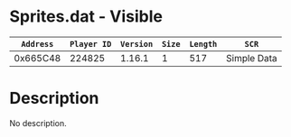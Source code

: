 # Sprites.dat - Visible

| `Address` | `Player ID` | `Version` | `Size` | `Length` | `SCR` |
| ---------- | ----------- | --------- | ------ | -------- | ---- |
| 0x665C48 | 224825 | 1.16.1 | 1 | 517 | Simple Data |

# Description

No description.